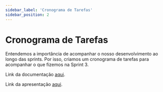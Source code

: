 ```yaml
---
sidebar_label: 'Cronograma de Tarefas'
sidebar_position: 2
---
```


# Cronograma de Tarefas

Entendemos a importância de acompanhar o nosso desenvolvimento ao longo das sprints. Por isso, criamos um cronograma de tarefas para acompanhar o que fizemos na Sprint 3.

<!-- ![Cronograma](../../static/img/cronograma-de-tarefas.png) -->

Link da documentação [aqui](https://docs.google.com/spreadsheets/d/1lcIhNFCDt_f3KLQc7J7zddqUIBUAt3lvw_Mcy3d-NL0/edit?usp=sharing). 

Link da apresentação [aqui](https://www.canva.com/design/DAF_VNOwayg/dSBYhh_lIkuvpzX3_EANnw/view?utm_content=DAF_VNOwayg&utm_campaign=designshare&utm_medium=link&utm_source=editor).